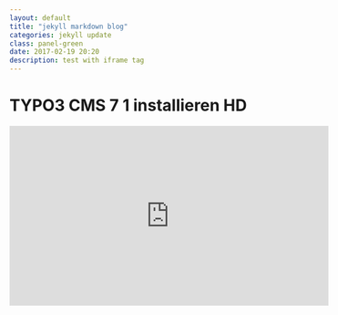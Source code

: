 ```yaml
---
layout: default
title: "jekyll markdown blog"
categories: jekyll update
class: panel-green
date: 2017-02-19 20:20
description: test with iframe tag
---
```

# TYPO3 CMS 7 1 installieren HD
<div class="embed-responsive embed-responsive-4by3">
<iframe width="560" height="315" src="https://www.youtube.com/embed/z4Zz6e9zpb8" frameborder="0" allowfullscreen></iframe>
</div>
